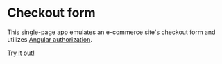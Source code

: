 Checkout form
=======

This single-page app emulates an e-commerce site's checkout form and utilizes [Angular authorization](https://github.com/huei90/angular-validation).

[Try it out](http://checkout-validation.herokuapp.com/)!
